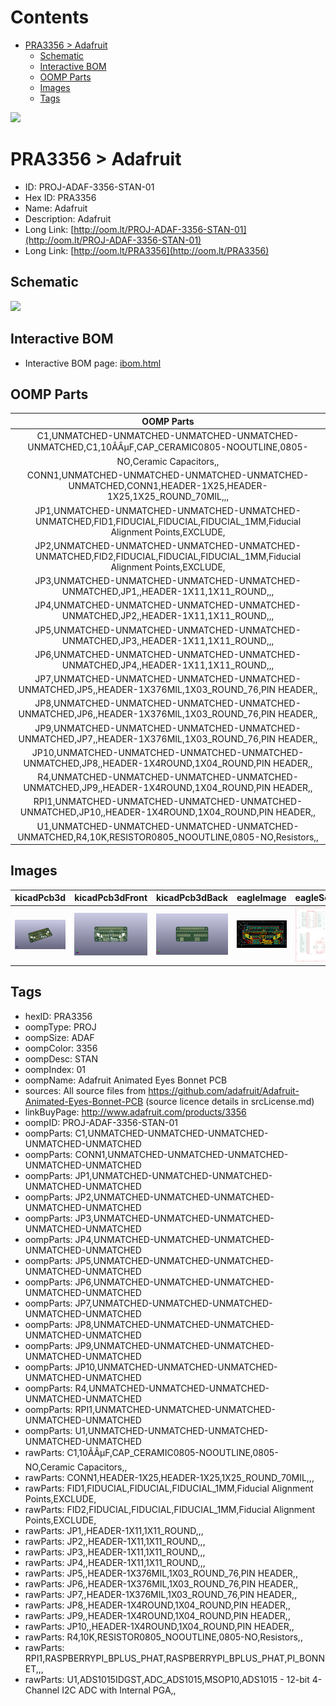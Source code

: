 



Contents
========

* [PRA3356 > Adafruit](#pra3356--adafruit)
	* [Schematic](#schematic)
	* [Interactive BOM](#interactive-bom)
	* [OOMP Parts](#oomp-parts)
	* [Images](#images)
	* [Tags](#tags)
  
![][im]
# PRA3356 > Adafruit

- ID: PROJ-ADAF-3356-STAN-01
- Hex ID: PRA3356
- Name: Adafruit
- Description: Adafruit
- Long Link: [http://oom.lt/PROJ-ADAF-3356-STAN-01](http://oom.lt/PROJ-ADAF-3356-STAN-01)
- Long Link: [http://oom.lt/PRA3356](http://oom.lt/PRA3356)

## Schematic
  
![][schem]
## Interactive BOM

- Interactive BOM page: [ibom.html](https://htmlpreview.github.io/?https://github.com/oomlout/oomlout_OOMP_projects/blob/main/PROJ-ADAF-3356-STAN-01/kicad/bom/ibom.html)

## OOMP Parts
  

|OOMP Parts|
| :---: |
|C1,UNMATCHED-UNMATCHED-UNMATCHED-UNMATCHED-UNMATCHED,C1,10ÃÂµF,CAP_CERAMIC0805-NOOUTLINE,0805-NO,Ceramic Capacitors,,|
|CONN1,UNMATCHED-UNMATCHED-UNMATCHED-UNMATCHED-UNMATCHED,CONN1,HEADER-1X25,HEADER-1X25,1X25_ROUND_70MIL,,,|
|JP1,UNMATCHED-UNMATCHED-UNMATCHED-UNMATCHED-UNMATCHED,FID1,FIDUCIAL,FIDUCIAL,FIDUCIAL_1MM,Fiducial Alignment Points,EXCLUDE,|
|JP2,UNMATCHED-UNMATCHED-UNMATCHED-UNMATCHED-UNMATCHED,FID2,FIDUCIAL,FIDUCIAL,FIDUCIAL_1MM,Fiducial Alignment Points,EXCLUDE,|
|JP3,UNMATCHED-UNMATCHED-UNMATCHED-UNMATCHED-UNMATCHED,JP1,,HEADER-1X11,1X11_ROUND,,,|
|JP4,UNMATCHED-UNMATCHED-UNMATCHED-UNMATCHED-UNMATCHED,JP2,,HEADER-1X11,1X11_ROUND,,,|
|JP5,UNMATCHED-UNMATCHED-UNMATCHED-UNMATCHED-UNMATCHED,JP3,,HEADER-1X11,1X11_ROUND,,,|
|JP6,UNMATCHED-UNMATCHED-UNMATCHED-UNMATCHED-UNMATCHED,JP4,,HEADER-1X11,1X11_ROUND,,,|
|JP7,UNMATCHED-UNMATCHED-UNMATCHED-UNMATCHED-UNMATCHED,JP5,,HEADER-1X376MIL,1X03_ROUND_76,PIN HEADER,,|
|JP8,UNMATCHED-UNMATCHED-UNMATCHED-UNMATCHED-UNMATCHED,JP6,,HEADER-1X376MIL,1X03_ROUND_76,PIN HEADER,,|
|JP9,UNMATCHED-UNMATCHED-UNMATCHED-UNMATCHED-UNMATCHED,JP7,,HEADER-1X376MIL,1X03_ROUND_76,PIN HEADER,,|
|JP10,UNMATCHED-UNMATCHED-UNMATCHED-UNMATCHED-UNMATCHED,JP8,,HEADER-1X4ROUND,1X04_ROUND,PIN HEADER,,|
|R4,UNMATCHED-UNMATCHED-UNMATCHED-UNMATCHED-UNMATCHED,JP9,,HEADER-1X4ROUND,1X04_ROUND,PIN HEADER,,|
|RPI1,UNMATCHED-UNMATCHED-UNMATCHED-UNMATCHED-UNMATCHED,JP10,,HEADER-1X4ROUND,1X04_ROUND,PIN HEADER,,|
|U1,UNMATCHED-UNMATCHED-UNMATCHED-UNMATCHED-UNMATCHED,R4,10K,RESISTOR0805_NOOUTLINE,0805-NO,Resistors,,|

## Images
  
  

|kicadPcb3d|kicadPcb3dFront|kicadPcb3dBack|eagleImage|eagleSchemImage|
| :---: | :---: | :---: | :---: | :---: |
|[![kicadPcb3d](kicadPcb3d_140.png)](kicadPcb3d.png)|[![kicadPcb3dFront](kicadPcb3dFront_140.png)](kicadPcb3dFront.png)|[![kicadPcb3dBack](kicadPcb3dBack_140.png)](kicadPcb3dBack.png)|[![eagleImage](eagleImage_140.png)](eagleImage.png)|[![eagleSchemImage](eagleSchemImage_140.png)](eagleSchemImage.png)|

## Tags

- hexID: PRA3356
- oompType: PROJ
- oompSize: ADAF
- oompColor: 3356
- oompDesc: STAN
- oompIndex: 01
- oompName: Adafruit Animated Eyes Bonnet PCB
- sources: All source files from https://github.com/adafruit/Adafruit-Animated-Eyes-Bonnet-PCB (source licence details in srcLicense.md)
- linkBuyPage: http://www.adafruit.com/products/3356
- oompID: PROJ-ADAF-3356-STAN-01
- oompParts: C1,UNMATCHED-UNMATCHED-UNMATCHED-UNMATCHED-UNMATCHED
- oompParts: CONN1,UNMATCHED-UNMATCHED-UNMATCHED-UNMATCHED-UNMATCHED
- oompParts: JP1,UNMATCHED-UNMATCHED-UNMATCHED-UNMATCHED-UNMATCHED
- oompParts: JP2,UNMATCHED-UNMATCHED-UNMATCHED-UNMATCHED-UNMATCHED
- oompParts: JP3,UNMATCHED-UNMATCHED-UNMATCHED-UNMATCHED-UNMATCHED
- oompParts: JP4,UNMATCHED-UNMATCHED-UNMATCHED-UNMATCHED-UNMATCHED
- oompParts: JP5,UNMATCHED-UNMATCHED-UNMATCHED-UNMATCHED-UNMATCHED
- oompParts: JP6,UNMATCHED-UNMATCHED-UNMATCHED-UNMATCHED-UNMATCHED
- oompParts: JP7,UNMATCHED-UNMATCHED-UNMATCHED-UNMATCHED-UNMATCHED
- oompParts: JP8,UNMATCHED-UNMATCHED-UNMATCHED-UNMATCHED-UNMATCHED
- oompParts: JP9,UNMATCHED-UNMATCHED-UNMATCHED-UNMATCHED-UNMATCHED
- oompParts: JP10,UNMATCHED-UNMATCHED-UNMATCHED-UNMATCHED-UNMATCHED
- oompParts: R4,UNMATCHED-UNMATCHED-UNMATCHED-UNMATCHED-UNMATCHED
- oompParts: RPI1,UNMATCHED-UNMATCHED-UNMATCHED-UNMATCHED-UNMATCHED
- oompParts: U1,UNMATCHED-UNMATCHED-UNMATCHED-UNMATCHED-UNMATCHED
- rawParts: C1,10ÃÂµF,CAP_CERAMIC0805-NOOUTLINE,0805-NO,Ceramic Capacitors,,
- rawParts: CONN1,HEADER-1X25,HEADER-1X25,1X25_ROUND_70MIL,,,
- rawParts: FID1,FIDUCIAL,FIDUCIAL,FIDUCIAL_1MM,Fiducial Alignment Points,EXCLUDE,
- rawParts: FID2,FIDUCIAL,FIDUCIAL,FIDUCIAL_1MM,Fiducial Alignment Points,EXCLUDE,
- rawParts: JP1,,HEADER-1X11,1X11_ROUND,,,
- rawParts: JP2,,HEADER-1X11,1X11_ROUND,,,
- rawParts: JP3,,HEADER-1X11,1X11_ROUND,,,
- rawParts: JP4,,HEADER-1X11,1X11_ROUND,,,
- rawParts: JP5,,HEADER-1X376MIL,1X03_ROUND_76,PIN HEADER,,
- rawParts: JP6,,HEADER-1X376MIL,1X03_ROUND_76,PIN HEADER,,
- rawParts: JP7,,HEADER-1X376MIL,1X03_ROUND_76,PIN HEADER,,
- rawParts: JP8,,HEADER-1X4ROUND,1X04_ROUND,PIN HEADER,,
- rawParts: JP9,,HEADER-1X4ROUND,1X04_ROUND,PIN HEADER,,
- rawParts: JP10,,HEADER-1X4ROUND,1X04_ROUND,PIN HEADER,,
- rawParts: R4,10K,RESISTOR0805_NOOUTLINE,0805-NO,Resistors,,
- rawParts: RPI1,RASPBERRYPI_BPLUS_PHAT,RASPBERRYPI_BPLUS_PHAT,PI_BONNET,,,
- rawParts: U1,ADS1015IDGST,ADC_ADS1015,MSOP10,ADS1015 - 12-bit 4-Channel I2C ADC with Internal PGA,,



[im]: kicadPcb3d_450.png
[schem]: eagleSchemImage.png

